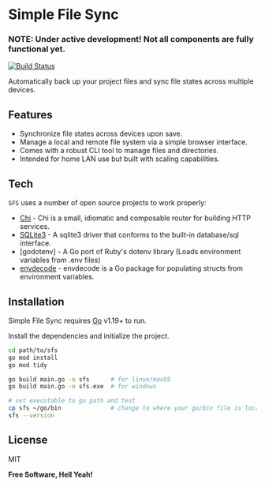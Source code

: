 # Simple File Sync

### NOTE: Under active development! Not all components are fully functional yet.

[![Build Status](https://travis-ci.org/joemccann/dillinger.svg?branch=master)](https://github.com/JayDerderian/sfs/tree/main)

Automatically back up your project files and sync file states across multiple devices.

## Features

- Synchronize file states across devices upon save.
- Manage a local and remote file system via a simple browser interface.
- Comes with a robust CLI tool to manage files and directories.
- Intended for home LAN use but built with scaling capabilities.


## Tech

`SFS` uses a number of open source projects to work properly:

- [Chi] - Chi is a small, idiomatic and composable router for building HTTP services.
- [SQLite3] - A sqlite3 driver that conforms to the built-in database/sql interface.
- [godotenv] - A Go port of Ruby's dotenv library (Loads environment variables from .env files)
- [envdecode] - envdecode is a Go package for populating structs from environment variables.


## Installation

Simple File Sync requires [Go](https://go.dev/) v1.19+ to run.

Install the dependencies and initialize the project.

```sh
cd path/to/sfs
go mod install
go mod tidy

go build main.go -o sfs      # for linux/macOS
go build main.go -o sfs.exe  # for windows

# set executable to go path and test
cp sfs ~/go/bin              # change to where your go/bin file is located
sfs --version
```

## License

MIT

**Free Software, Hell Yeah!**

[//]: # (These are reference links used in the body of this note and get stripped out when the markdown processor does its job. There is no need to format nicely because it shouldn't be seen. Thanks SO - http://stackoverflow.com/questions/4823468/store-comments-in-markdown-syntax)

   [Chi]: <https://pkg.go.dev/github.com/go-chi/chi>
   [SQLite3]: <https://pkg.go.dev/github.com/mattn/go-sqlite3>
   [envdecode]: <github.com/joeshaw/envdecode>
   [gotdotenv]: <github.com/joho/godotenv>
